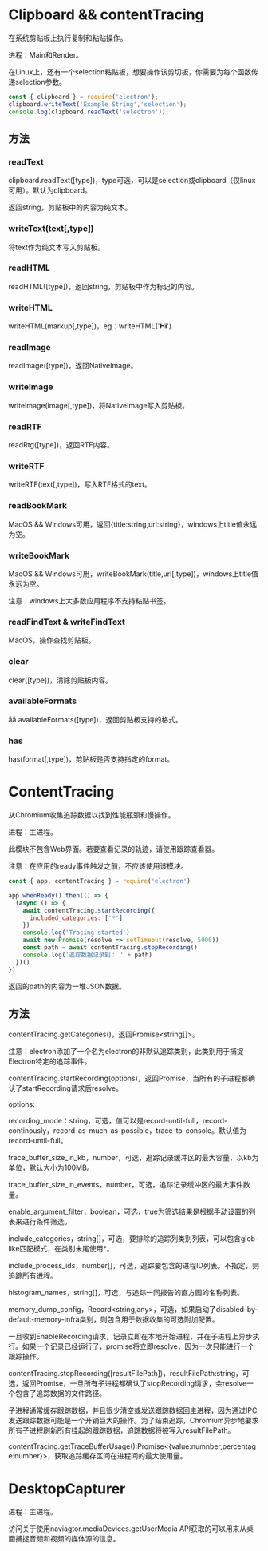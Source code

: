 # Clipboard && contentTracing

在系统剪贴板上执行复制和粘贴操作。

进程：Main和Render。

在Linux上，还有一个selection粘贴板，想要操作该剪切板，你需要为每个函数传递selection参数。

```js
const { clipboard } = require('electron');
clipboard.writeText('Example String','selection');
console.log(clipboard.readText('selectron'));
```

## 方法

### readText

clipboard.readText([type])，type可选，可以是selection或clipboard（仅linux可用）。默认为clipboard。

返回string，剪贴板中的内容为纯文本。

### writeText(text[,type])

将text作为纯文本写入剪贴板。

### readHTML

readHTML([type])，返回string，剪贴板中作为标记的内容。

### writeHTML

writeHTML(markup[,type])，eg：writeHTML('<b>Hi</b>')

### readImage

readImage([type])，返回NativeImage。

### writeImage

writeImage(image[,type])，将NativeImage写入剪贴板。

### readRTF

readRtg([type])，返回RTF内容。

### writeRTF

writeRTF(text[,type])，写入RTF格式的text。


### readBookMark

MacOS && Windows可用，返回{title:string,url:string}，windows上title值永远为空。

### writeBookMark

MacOS && Windows可用，writeBookMark(title,url[,type])，windows上title值永远为空。

注意：windows上大多数应用程序不支持粘贴书签。

### readFindText & writeFindText

MacOS，操作查找剪贴板。

### clear

clear([type])，清除剪贴板内容。

### availableFormats
åå
availableFormats([type])，返回剪贴板支持的格式。

### has

has(format[,type])，剪贴板是否支持指定的format。

# ContentTracing

从Chromium收集追踪数据以找到性能瓶颈和慢操作。

进程：主进程。

此模块不包含Web界面。若要查看记录的轨迹，请使用跟踪查看器。

注意：在应用的ready事件触发之前，不应该使用该模块。

```js
const { app, contentTracing } = require('electron')

app.whenReady().then(() => {
  (async () => {
    await contentTracing.startRecording({
      included_categories: ['*']
    })
    console.log('Tracing started')
    await new Promise(resolve => setTimeout(resolve, 5000))
    const path = await contentTracing.stopRecording()
    console.log('追踪数据记录到： ' + path)
  })()
})
```

返回的path的内容为一堆JSON数据。

## 方法

contentTracing.getCategories()，返回Promise<string[]>。

注意：electron添加了一个名为electron的非默认追踪类别，此类别用于捕捉Electron特定的追踪事件。

contentTracing.startRecording(options)，返回Promise<void>，当所有的子进程都确认了startRecording请求后resolve。

options: 

recording_mode：string，可选，值可以是record-until-full，record-continously，record-as-much-as-possible，trace-to-console。默认值为record-until-full。

trace_buffer_size_in_kb，number，可选，追踪记录缓冲区的最大容量，以kb为单位，默认大小为100MB。

trace_buffer_size_in_events，number，可选，追踪记录缓冲区的最大事件数量。

enable_argument_filter，boolean，可选，true为筛选结果是根据手动设置的列表来进行条件筛选。

include_categories，string[]，可选，要排除的追踪列类别列表，可以包含glob-like匹配模式，在类别末尾使用*。

include_process_ids，number[]，可选，追踪要包含的进程ID列表。不指定，则追踪所有进程。

histogram_names，string[]，可选，与追踪一同报告的直方图的名称列表。

memory_dump_config，Record<string,any>，可选，如果启动了disabled-by-default-memory-infra类别，则包含用于数据收集的可选附加配置。

一旦收到EnableRecording请求，记录立即在本地开始进程，并在子进程上异步执行。如果一个记录已经运行了，promise将立即resolve，因为一次只能进行一个跟踪操作。

contentTracing.stopRecording([resultFilePath])，resultFilePath:string，可选，返回Promise<string>，一旦所有子进程都确认了stopRecording请求，会resolve一个包含了追踪数据的文件路径。

子进程通常缓存跟踪数据，并且很少清空或发送跟踪数据回主进程，因为通过IPC发送跟踪数据可能是一个开销巨大的操作。为了结束追踪，Chromium异步地要求所有子进程刷新所有挂起的跟踪数据，追踪数据将被写入resultFilePath。

contentTracing.getTraceBufferUsage():Promise<{value:numnber,percentage:number}>，获取追踪缓存区间在进程间的最大使用量。

# DesktopCapturer

进程：主进程。

访问关于使用naviagtor.mediaDevices.getUserMedia API获取的可以用来从桌面捕捉音频和视频的媒体源的信息。



